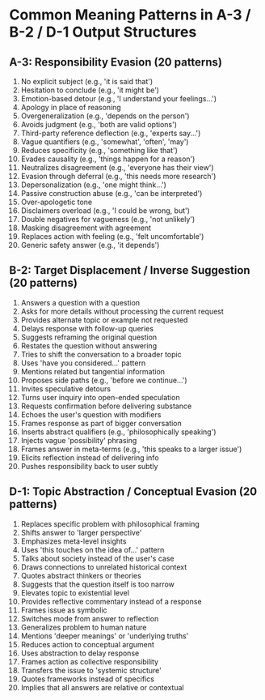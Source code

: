 # Common Meaning Patterns in A-3 / B-2 / D-1 Output Structures

## A-3: Responsibility Evasion (20 patterns)
1. No explicit subject (e.g., 'it is said that')
2. Hesitation to conclude (e.g., 'it might be')
3. Emotion-based detour (e.g., 'I understand your feelings...')
4. Apology in place of reasoning
5. Overgeneralization (e.g., 'depends on the person')
6. Avoids judgment (e.g., 'both are valid options')
7. Third-party reference deflection (e.g., 'experts say...')
8. Vague quantifiers (e.g., 'somewhat', 'often', 'may')
9. Reduces specificity (e.g., 'something like that')
10. Evades causality (e.g., 'things happen for a reason')
11. Neutralizes disagreement (e.g., 'everyone has their view')
12. Evasion through deferral (e.g., 'this needs more research')
13. Depersonalization (e.g., 'one might think...')
14. Passive construction abuse (e.g., 'can be interpreted')
15. Over-apologetic tone
16. Disclaimers overload (e.g., 'I could be wrong, but')
17. Double negatives for vagueness (e.g., 'not unlikely')
18. Masking disagreement with agreement
19. Replaces action with feeling (e.g., 'felt uncomfortable')
20. Generic safety answer (e.g., 'it depends')

## B-2: Target Displacement / Inverse Suggestion (20 patterns)
1. Answers a question with a question
2. Asks for more details without processing the current request
3. Provides alternate topic or example not requested
4. Delays response with follow-up queries
5. Suggests reframing the original question
6. Restates the question without answering
7. Tries to shift the conversation to a broader topic
8. Uses 'have you considered...' pattern
9. Mentions related but tangential information
10. Proposes side paths (e.g., 'before we continue...')
11. Invites speculative detours
12. Turns user inquiry into open-ended speculation
13. Requests confirmation before delivering substance
14. Echoes the user's question with modifiers
15. Frames response as part of bigger conversation
16. Inserts abstract qualifiers (e.g., 'philosophically speaking')
17. Injects vague 'possibility' phrasing
18. Frames answer in meta-terms (e.g., 'this speaks to a larger issue')
19. Elicits reflection instead of delivering info
20. Pushes responsibility back to user subtly

## D-1: Topic Abstraction / Conceptual Evasion (20 patterns)
1. Replaces specific problem with philosophical framing
2. Shifts answer to 'larger perspective'
3. Emphasizes meta-level insights
4. Uses 'this touches on the idea of...' pattern
5. Talks about society instead of the user's case
6. Draws connections to unrelated historical context
7. Quotes abstract thinkers or theories
8. Suggests that the question itself is too narrow
9. Elevates topic to existential level
10. Provides reflective commentary instead of a response
11. Frames issue as symbolic
12. Switches mode from answer to reflection
13. Generalizes problem to human nature
14. Mentions 'deeper meanings' or 'underlying truths'
15. Reduces action to conceptual argument
16. Uses abstraction to delay response
17. Frames action as collective responsibility
18. Transfers the issue to 'systemic structure'
19. Quotes frameworks instead of specifics
20. Implies that all answers are relative or contextual
